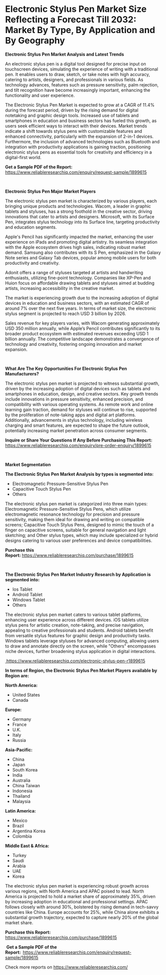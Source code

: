 <p><h1>Electronic Stylus Pen Market Size Reflecting a Forecast Till 2032: Market By Type, By Application and By Geography</h1></p><p><strong>Electronic Stylus Pen Market Analysis and Latest Trends</strong></p>
<p><p>An electronic stylus pen is a digital tool designed for precise input on touchscreen devices, simulating the experience of writing with a traditional pen. It enables users to draw, sketch, or take notes with high accuracy, catering to artists, designers, and professionals in various fields. As technology advances, features such as pressure sensitivity, palm rejection, and tilt recognition have become increasingly important, enhancing the functionality and user experience.</p><p>The Electronic Stylus Pen Market is expected to grow at a CAGR of 11.4% during the forecast period, driven by the rising demand for digital notetaking and graphic design tools. Increased use of tablets and smartphones in education and business sectors has fueled this growth, as users seek efficient ways to interact with their devices. Market trends indicate a shift towards stylus pens with customizable features and enhanced connectivity, particularly with the expansion of 2-in-1 devices. Furthermore, the inclusion of advanced technologies such as Bluetooth and integration with productivity applications is gaining traction, positioning electronic stylus pens as essential tools for creativity and efficiency in a digital-first world.</p></p>
<p><strong>Get a Sample PDF of the Report:&nbsp;</strong> <a href="https://www.reliableresearchiq.com/enquiry/request-sample/1899615?utm_campaign=3026&utm_medium=2&utm_source=Github&utm_content=ia&utm_term=05042025&utm_id=electronic-stylus-pen">https://www.reliableresearchiq.com/enquiry/request-sample/1899615</a></p>
<p>&nbsp;</p>
<p><strong>Electronic Stylus Pen Major Market Players</strong></p>
<p><p>The electronic stylus pen market is characterized by various players, each bringing unique products and technologies. Wacom, a leader in graphic tablets and styluses, has a strong foothold in the creative sector, driving innovations that cater to artists and designers. Microsoft, with its Surface Pen, integrates stylus technology into its Surface line, targeting productivity and education segments.</p><p>Apple's Pencil has significantly impacted the market, enhancing the user experience on iPads and promoting digital artistry. Its seamless integration with the Apple ecosystem drives high sales, indicating robust market demand. Samsung also contributes with its S Pen, emphasized in the Galaxy Note series and Galaxy Tab devices, popular among mobile users for both productivity and creativity.</p><p>Adonit offers a range of styluses targeted at artists and handwriting enthusiasts, utilizing fine-point technology. Companies like XP-Pen and Huion focus on affordable drawing tablets and styluses aimed at budding artists, increasing accessibility in the creative market.</p><p>The market is experiencing growth due to the increasing adoption of digital devices in education and business sectors, with an estimated CAGR of around 7% over the next five years. In terms of market size, the electronic stylus segment is projected to reach USD 3 billion by 2026.</p><p>Sales revenue for key players varies, with Wacom generating approximately USD 350 million annually, while Apple’s Pencil contributes significantly to its broader product ecosystem with estimated revenues exceeding USD 1 billion annually. The competitive landscape demonstrates a convergence of technology and creativity, fostering ongoing innovation and market expansion.</p></p>
<p>&nbsp;</p>
<p><strong>What Are The Key Opportunities For Electronic Stylus Pen Manufacturers?</strong></p>
<p><p>The electronic stylus pen market is projected to witness substantial growth, driven by the increasing adoption of digital devices such as tablets and smartphones in education, design, and creative sectors. Key growth trends include innovations in pressure sensitivity, enhanced precision, and compatibility with various operating systems. As remote work and online learning gain traction, demand for styluses will continue to rise, supported by the proliferation of note-taking apps and digital art platforms. Additionally, advancements in stylus technology, including wireless charging and smart features, are expected to shape the future outlook, potentially increasing market penetration across consumer segments.</p></p>
<p><strong>Inquire or Share Your Questions If Any Before Purchasing This Report:</strong> <a href="https://www.reliableresearchiq.com/enquiry/pre-order-enquiry/1899615?utm_campaign=3026&utm_medium=2&utm_source=Github&utm_content=ia&utm_term=05042025&utm_id=electronic-stylus-pen">https://www.reliableresearchiq.com/enquiry/pre-order-enquiry/1899615</a></p>
<p>&nbsp;</p>
<p><strong>Market Segmentation</strong></p>
<p><strong>The Electronic Stylus Pen Market Analysis by types is segmented into:</strong></p>
<p><ul><li>Electromagnetic Pressure-Sensitive Stylus Pen</li><li>Capacitive Touch Stylus Pen</li><li>Others</li></ul></p>
<p><p>The electronic stylus pen market is categorized into three main types: Electromagnetic Pressure-Sensitive Stylus Pens, which utilize electromagnetic resonance technology for precision and pressure sensitivity, making them ideal for drawing and writing on compatible screens; Capacitive Touch Stylus Pens, designed to mimic the touch of a finger on capacitive screens, suitable for general navigation and light sketching; and Other stylus types, which may include specialized or hybrid designs catering to various user preferences and device compatibilities.</p></p>
<p><strong>Purchase this Report:&nbsp;</strong><a href="https://www.reliableresearchiq.com/purchase/1899615?utm_campaign=3026&utm_medium=2&utm_source=Github&utm_content=ia&utm_term=05042025&utm_id=electronic-stylus-pen">https://www.reliableresearchiq.com/purchase/1899615</a></p>
<p>&nbsp;</p>
<p><strong>The Electronic Stylus Pen Market Industry Research by Application is segmented into:</strong></p>
<p><ul><li>Ios Tablet</li><li>Android Tablet</li><li>Windows Tablet</li><li>Others</li></ul></p>
<p><p>The electronic stylus pen market caters to various tablet platforms, enhancing user experience across different devices. iOS tablets utilize stylus pens for artistic creation, note-taking, and precise navigation, appealing to creative professionals and students. Android tablets benefit from versatile stylus features for graphic design and productivity tasks. Windows tablets leverage styluses for advanced computing, allowing users to draw and annotate directly on the screen, while "Others" encompasses niche devices, further broadening stylus application in digital interactions.</p></p>
<p><a href="https://www.reliableresearchiq.com/electronic-stylus-pen-r1899615?utm_campaign=3026&utm_medium=2&utm_source=Github&utm_content=ia&utm_term=05042025&utm_id=electronic-stylus-pen">&nbsp;https://www.reliableresearchiq.com/electronic-stylus-pen-r1899615</a></p>
<p><strong>In terms of Region, the Electronic Stylus Pen Market Players available by Region are:</strong></p>
<p>
    <p> <strong> North America: </strong>
        <ul>
            <li>United States</li>
            <li>Canada</li>
        </ul>
        </p> 
    <p> <strong> Europe: </strong>
        <ul>
            <li>Germany</li>
            <li>France</li>
            <li>U.K.</li>
            <li>Italy</li>
            <li>Russia</li>
        </ul>
        </p> 
    <p> <strong> Asia-Pacific: </strong>
        <ul>
            <li>China</li>
            <li>Japan</li>
            <li>South Korea</li>
            <li>India</li>
            <li>Australia</li>
            <li>China Taiwan</li>
            <li>Indonesia</li>
            <li>Thailand</li>
            <li>Malaysia</li>
        </ul>
        </p> 
    <p> <strong> Latin America: </strong>
        <ul>
            <li>Mexico</li>
            <li>Brazil</li>
            <li>Argentina Korea</li>
            <li>Colombia</li>
        </ul>
        </p> 
    <p> <strong> Middle East & Africa: </strong>
        <ul>
            <li>Turkey</li>
            <li>Saudi</li>
            <li>Arabia</li>
            <li>UAE</li>
            <li>Korea</li>
        </ul>
    </p>
    </p>
<p><p>The electronic stylus pen market is experiencing robust growth across various regions, with North America and APAC poised to lead. North America is projected to hold a market share of approximately 35%, driven by increasing adoption in educational and professional settings. APAC follows closely with around 30%, bolstered by rising demand in tech-savvy countries like China. Europe accounts for 25%, while China alone exhibits a substantial growth trajectory, expected to capture nearly 20% of the global market share.</p></p>
<p><strong>Purchase this Report: </strong><a href="https://www.reliableresearchiq.com/purchase/1899615?utm_campaign=3026&utm_medium=2&utm_source=Github&utm_content=ia&utm_term=05042025&utm_id=electronic-stylus-pen">https://www.reliableresearchiq.com/purchase/1899615</a></p>
<p>&nbsp;<strong>Get a Sample PDF of the Report:&nbsp;&nbsp;</strong><a href="https://www.reliableresearchiq.com/enquiry/request-sample/1899615?utm_campaign=3026&utm_medium=2&utm_source=Github&utm_content=ia&utm_term=05042025&utm_id=electronic-stylus-pen">https://www.reliableresearchiq.com/enquiry/request-sample/1899615</a></p>
<p><strong></strong></p>
<p>Check more reports on <a href="https://www.reliableresearchiq.com/?utm_campaign=3026&utm_medium=2&utm_source=Github&utm_content=ia&utm_term=05042025&utm_id=electronic-stylus-pen">https://www.reliableresearchiq.com/</a></p>